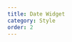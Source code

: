 ```yaml
---
title: Date Widget
category: Style
order: 2
---
```




<div id="date-widget-style-api"></div>
<script>
  window.renderDatePanelStyleExample('date-widget-style-api')
  window.scrollTo(0, 0)
</script>
